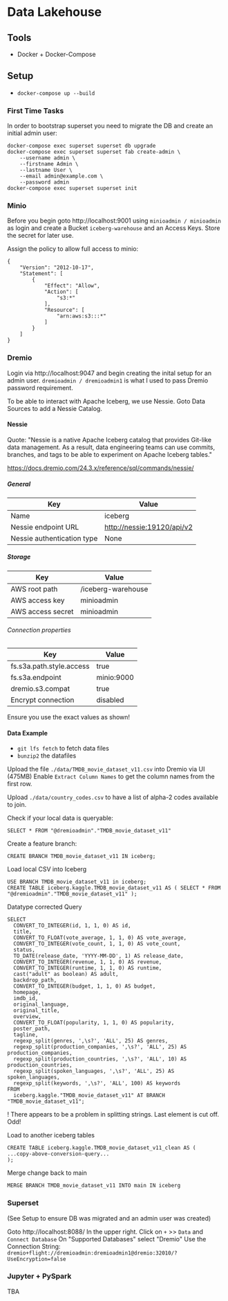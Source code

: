 # Data Lakehouse

## Tools

* Docker + Docker-Compose

## Setup

* `docker-compose up --build`

### First Time Tasks

In order to bootstrap superset you need to migrate the DB and create an initial admin user:

```
docker-compose exec superset superset db upgrade
docker-compose exec superset superset fab create-admin \
    --username admin \
    --firstname Admin \
    --lastname User \
    --email admin@example.com \
    --password admin
docker-compose exec superset superset init
```

### Minio

Before you begin goto http://localhost:9001 using `minioadmin / minioadmin` as login and create a Bucket `iceberg-warehouse` and an Access Keys. Store the secret for later use.

Assign the policy to allow full access to minio:

```
{
    "Version": "2012-10-17",
    "Statement": [
        {
            "Effect": "Allow",
            "Action": [
                "s3:*"
            ],
            "Resource": [
                "arn:aws:s3:::*"
            ]
        }
    ]
}
```

### Dremio

Login via http://localhost:9047 and begin creating the inital setup for an admin user. `dremioadmin / dremioadmin1` is what I used to pass Dremio password requirement.

To be able to interact with Apache Iceberg, we use Nessie.
Goto Data Sources to add a Nessie Catalog.

#### Nessie

Quote: "Nessie is a native Apache Iceberg catalog that provides Git-like data management. As a result, data engineering teams can use commits, branches, and tags to be able to experiment on Apache Iceberg tables."

https://docs.dremio.com/24.3.x/reference/sql/commands/nessie/


##### General

| Key                     | Value                                |
|-------------------------|--------------------------------------|
| Name                    | iceberg                              |
| Nessie endpoint URL     | [http://nessie:19120/api/v2](http://nessie:19120/api/v2) |
| Nessie authentication type | None                             |

##### Storage

| Key                        | Value                              |
|----------------------------|------------------------------------|
| AWS root path              | /iceberg-warehouse                 |
| AWS access key | minioadmin |
| AWS access secret | minioadmin |

###### Connection properties

| Key                        | Value                              |
|----------------------------|------------------------------------|
| fs.s3a.path.style.access   | true                               |
| fs.s3a.endpoint            | minio:9000                         |
| dremio.s3.compat           | true                               |
| Encrypt connection         | disabled                           |

Ensure you use the exact values as shown!

#### Data Example

* `git lfs fetch` to fetch data files
* `bunzip2` the datafiles

Upload the file `./data/TMDB_movie_dataset_v11.csv` into Dremio via UI (475MB)
Enable `Extract Column Names` to get the column names from the first row.

Upload `./data/country_codes.csv` to have a list of alpha-2 codes available to join.

Check if your local data is queryable:
```
SELECT * FROM "@dremioadmin"."TMDB_movie_dataset_v11"
```

Create a feature branch:
```
CREATE BRANCH TMDB_movie_dataset_v11 IN iceberg;
```

Load local CSV into Iceberg

```
USE BRANCH TMDB_movie_dataset_v11 in iceberg;
CREATE TABLE iceberg.kaggle.TMDB_movie_dataset_v11 AS ( SELECT * FROM "@dremioadmin"."TMDB_movie_dataset_v11" );
```

Datatype corrected Query
```
SELECT
  CONVERT_TO_INTEGER(id, 1, 1, 0) AS id,
  title,
  CONVERT_TO_FLOAT(vote_average, 1, 1, 0) AS vote_average,
  CONVERT_TO_INTEGER(vote_count, 1, 1, 0) AS vote_count,
  status,
  TO_DATE(release_date, 'YYYY-MM-DD', 1) AS release_date,
  CONVERT_TO_INTEGER(revenue, 1, 1, 0) AS revenue,
  CONVERT_TO_INTEGER(runtime, 1, 1, 0) AS runtime,
  cast("adult" as boolean) AS adult,
  backdrop_path,
  CONVERT_TO_INTEGER(budget, 1, 1, 0) AS budget,
  homepage,
  imdb_id,
  original_language,
  original_title,
  overview,
  CONVERT_TO_FLOAT(popularity, 1, 1, 0) AS popularity,
  poster_path,
  tagline,
  regexp_split(genres, ',\s?', 'ALL', 25) AS genres,
  regexp_split(production_companies, ',\s?', 'ALL', 25) AS production_companies,
  regexp_split(production_countries, ',\s?', 'ALL', 10) AS production_countries,
  regexp_split(spoken_languages, ',\s?', 'ALL', 25) AS spoken_languages,
  regexp_split(keywords, ',\s?', 'ALL', 100) AS keywords
FROM
  iceberg.kaggle."TMDB_movie_dataset_v11" AT BRANCH "TMDB_movie_dataset_v11";
```

! There appears to be a problem in splitting strings. Last element is cut off. Odd!

Load to another iceberg tables
```
CREATE TABLE iceberg.kaggle.TMDB_movie_dataset_v11_clean AS (
...copy-above-conversion-query...
);
```

Merge change back to main
```
MERGE BRANCH TMDB_movie_dataset_v11 INTO main IN iceberg
```

### Superset

(See Setup to ensure DB was migrated and an admin user was created)

Goto http://localhost:8088/
In the upper right. Click on `+` >> `Data` and `Connect Database`
On "Supported Databases" select "Dremio"
Use the Connection String: `dremio+flight://dremioadmin:dremioadmin1@dremio:32010/?UseEncryption=false`

### Jupyter + PySpark

TBA
